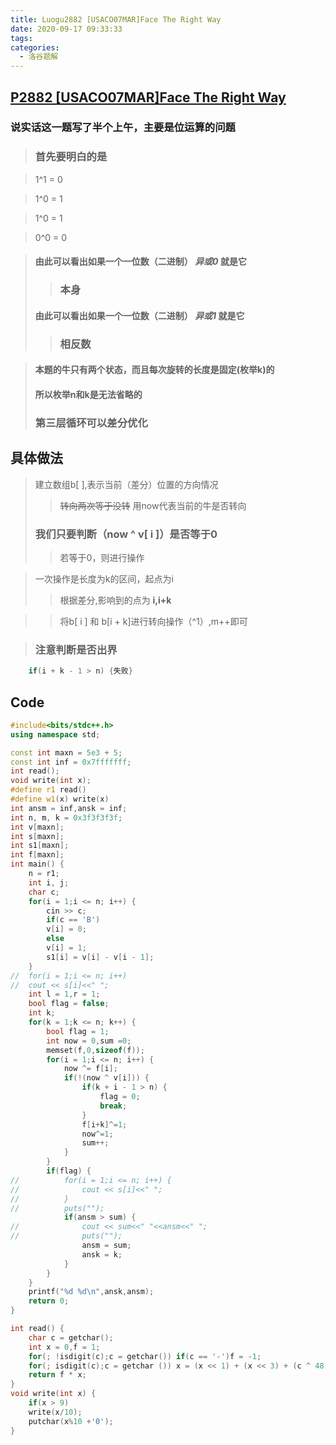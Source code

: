 ```yaml
---
title: Luogu2882 [USACO07MAR]Face The Right Way
date: 2020-09-17 09:33:33
tags:
categories:
  - 洛谷题解
---
```

## [P2882 [USACO07MAR]Face The Right Way](https://www.luogu.com.cn/problem/P2882)
### 说实话这一题写了半个上午，主要是位运算的问题
> ### 首先要明白的是

>	1^1 = 0

>	1^0 = 1

>	1^0 = 1

>	0^0 = 0

> #### 由此可以看出如果一个一位数（二进制） _异或0_ 就是它
>> ### 本身
> #### 由此可以看出如果一个一位数（二进制） _异或1_ 就是它
>> ### 相反数


>#### 本题的牛只有两个状态，而且每次旋转的长度是固定(枚举k)的
>#### 所以枚举n和k是无法省略的
> ### 第三层循环可以**差分**优化

## 具体做法
> 建立数组b[ ],表示当前（差分）位置的方向情况
>>~~转向两次等于没转~~
> 用now代表当前的牛是否转向
> ### 我们只要判断（now ^ v[ i ]）是否等于0
>> 若等于0，则进行操作

> 一次操作是长度为k的区间，起点为i
>> 根据差分,影响到的点为 **i,i+k**

>> 将b[ i ] 和 b[i + k]进行转向操作（^1）,m++即可

> ### 注意判断是否出界
```cpp
	if(i + k - 1 > n) {失败}
```

## Code
```cpp
#include<bits/stdc++.h>
using namespace std;

const int maxn = 5e3 + 5;
const int inf = 0x7fffffff;
int read(); 
void write(int x);
#define r1 read()
#define w1(x) write(x)
int ansm = inf,ansk = inf;
int n, m, k = 0x3f3f3f3f;
int v[maxn];
int s[maxn];
int s1[maxn];
int f[maxn];
int main() {
	n = r1;
	int i, j;
	char c;
	for(i = 1;i <= n; i++) {
		cin >> c;
		if(c == 'B')
		v[i] = 0;
		else
		v[i] = 1;
		s1[i] = v[i] - v[i - 1];
	}
//	for(i = 1;i <= n; i++)
//	cout << s[i]<<" ";
	int l = 1,r = 1;
	bool flag = false;
	int k;
	for(k = 1;k <= n; k++) {
		bool flag = 1;
		int now = 0,sum =0;
		memset(f,0,sizeof(f));
		for(i = 1;i <= n; i++) {
			now ^= f[i];
			if(!(now ^ v[i])) {
				if(k + i - 1 > n) {
					flag = 0;
					break;
				}
				f[i+k]^=1;
				now^=1;
				sum++;
			}
		}
		if(flag) {
//			for(i = 1;i <= n; i++) {
//				cout << s[i]<<" ";
//			}
//			puts("");
			if(ansm > sum) {
//				cout << sum<<" "<<ansm<<" ";
//				puts("");
				ansm = sum;
				ansk = k;
			}
		}
	}
	printf("%d %d\n",ansk,ansm);
	return 0;
}

int read() {
	char c = getchar();
	int x = 0,f = 1;
	for(; !isdigit(c);c = getchar()) if(c == '-')f = -1;
	for(; isdigit(c);c = getchar ()) x = (x << 1) + (x << 3) + (c ^ 48);
	return f * x;
}
void write(int x) {
	if(x > 9)
	write(x/10); 
	putchar(x%10 +'0');
}
```

